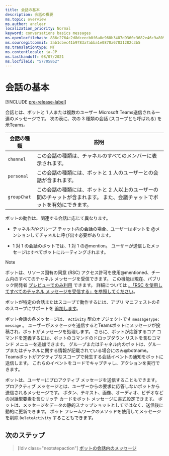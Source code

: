 ```yaml
---
title: 会話の基本
description: 会話の概要
ms.topic: overview
ms.author: anclear
localization_priority: Normal
keyword: conversations basics messages
ms.openlocfilehash: 886c2764c2d8dceecb0f6a0e960b3487d9360c3682e46c9a8098f6fb8a2876bf
ms.sourcegitcommit: 3ab1cbec41b9783a7abba1e0870a67831282c3b5
ms.translationtype: MT
ms.contentlocale: ja-JP
ms.lasthandoff: 08/07/2021
ms.locfileid: "57705862"
---
```

# <a name="conversation-basics"></a>会話の基本

[!INCLUDE [pre-release-label](~/includes/v4-to-v3-pointer-bots.md)]

会話とは、ボットと 1 人または複数のユーザー Microsoft Teams送信される一連のメッセージです。 次の表に、次の 3 種類の会話 (スコープとも呼ばれる) を示Teams。

| 会話の種類 | 説明 |
| ------- | ----------- |
| `channel` | この会話の種類は、チャネルのすべてのメンバーに表示されます。 |
| `personal` | この会話の種類には、ボットと 1 人のユーザーとの会話が含まれます。 |
| `groupChat` | この会話の種類には、ボットと 2 人以上のユーザーの間のチャットが含まれます。 また、会議チャットでボットを有効にできます。 |

ボットの動作は、関連する会話に応じて異なります。

* チャネル内やグループ チャット内の会話の場合、ユーザーはボットを @メンションしてチャネルに呼び出す必要があります。

* 1 対 1 の会話のボットでは、1 対 1 の@mention。 ユーザーが送信したメッセージはすべてボットにルーティングされます。

> [!NOTE]
> ボットは、リソース固有の同意 (RSC) アクセス許可を使用@mentioned、チーム内のすべてのチャネル メッセージを受信できます。 この機能は現在、パブリック開発者 [プレビューでのみ利用](../../../resources/dev-preview/developer-preview-intro.md) できます。 詳細については [、「RSC を使用してすべてのチャネル メッセージを受信する」を参照してください](channel-messages-with-rsc.md)。

ボットが特定の会話またはスコープで動作するには、アプリ マニフェストのそのスコープにサポートを [追加します](~/resources/schema/manifest-schema.md)。

ボット会話の各メッセージは、 `Activity` 型のオブジェクトです `messageType: message` 。 ユーザーがメッセージを送信するとTeamsボットにメッセージが投稿され、ボットがメッセージを処理します。 さらに、ボットが応答するコア コマンドを定義するには、ボットのコマンドのドロップダウン リストを含むコマンド メニューを追加できます。 グループまたはチャネル内のボットは、グループまたはチャネルに関する情報が記載されている場合にのみ@botname。 Teamsボットがアクティブなスコープで発生する会話イベントの通知をボットに送信します。 これらのイベントをコードでキャプチャし、アクションを実行できます。

ボットは、ユーザーにプロアクティブ メッセージを送信することもできます。 プロアクティブ メッセージとは、ユーザーからの要求に応答しないボットから送信されるメッセージです。 ボタン、テキスト、画像、オーディオ、ビデオなどの対話型要素を含むリッチ カードをボット メッセージに書式設定できます。 ボットは、メッセージをデータの静的スナップショットとしてではなく、送信後に動的に更新できます。 ボット フレームワークのメソッドを使用してメッセージを削除 `DeleteActivity` することもできます。

## <a name="next-step"></a>次のステップ

> [!div class="nextstepaction"]
> [ボットの会話内のメッセージ](~/bots/how-to/conversations/conversation-messages.md)
